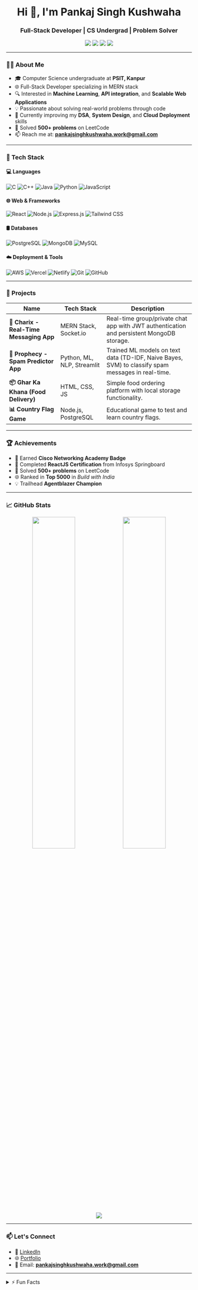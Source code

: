 <h1 align="center">Hi 👋, I'm Pankaj Singh Kushwaha</h1>
<h3 align="center">Full-Stack Developer | CS Undergrad | Problem Solver</h3>

<p align="center">
  <a href="mailto:pankajsinghkushwaha.work@gmail.com"><img src="https://img.shields.io/badge/Email-red?style=for-the-badge&logo=gmail&logoColor=white"/></a>
  <a href="https://www.linkedin.com/in/pankaj-singh-kushwaha" target="_blank"><img src="https://img.shields.io/badge/LinkedIn-blue?style=for-the-badge&logo=linkedin&logoColor=white"/></a>
  <a href="https://github.com/Pankaj-Singh-Kushwaha"><img src="https://img.shields.io/badge/GitHub-black?style=for-the-badge&logo=github&logoColor=white"/></a>
  <a href="https://pankaj-singh-portfolio.netlify.app/"><img src="https://img.shields.io/badge/Portfolio-007ACC?style=for-the-badge&logo=azure-devops&logoColor=white"/></a>
</p>

---

### 🧑‍💻 About Me

- 🎓 Computer Science undergraduate at **PSIT, Kanpur**
- 🌐 Full-Stack Developer specializing in MERN stack
- 🔍 Interested in **Machine Learning**, **API integration**, and **Scalable Web Applications**
- 💡 Passionate about solving real-world problems through code
- 🌱 Currently improving my **DSA**, **System Design**, and **Cloud Deployment** skills
- 🧠 Solved **500+ problems** on LeetCode
- 📫 Reach me at: **pankajsinghkushwaha.work@gmail.com**

---

### 🔧 Tech Stack

#### 💻 Languages
![C](https://img.shields.io/badge/C-00599C?style=flat&logo=c&logoColor=white)
![C++](https://img.shields.io/badge/C++-00599C?style=flat&logo=c%2B%2B&logoColor=white)
![Java](https://img.shields.io/badge/Java-ED8B00?style=flat&logo=java&logoColor=white)
![Python](https://img.shields.io/badge/Python-3776AB?style=flat&logo=python&logoColor=white)
![JavaScript](https://img.shields.io/badge/JavaScript-F7DF1E?style=flat&logo=javascript&logoColor=black)

#### 🌐 Web & Frameworks
![React](https://img.shields.io/badge/React.js-61DAFB?style=flat&logo=react&logoColor=black)
![Node.js](https://img.shields.io/badge/Node.js-339933?style=flat&logo=nodedotjs&logoColor=white)
![Express.js](https://img.shields.io/badge/Express.js-000000?style=flat&logo=express&logoColor=white)
![Tailwind CSS](https://img.shields.io/badge/TailwindCSS-06B6D4?style=flat&logo=tailwindcss&logoColor=white)

#### 🛢️ Databases
![PostgreSQL](https://img.shields.io/badge/PostgreSQL-4169E1?style=flat&logo=postgresql&logoColor=white)
![MongoDB](https://img.shields.io/badge/MongoDB-47A248?style=flat&logo=mongodb&logoColor=white)
![MySQL](https://img.shields.io/badge/MySQL-4479A1?style=flat&logo=mysql&logoColor=white)

#### ☁️ Deployment & Tools
![AWS](https://img.shields.io/badge/AWS-232F3E?style=flat&logo=amazon-aws&logoColor=white)
![Vercel](https://img.shields.io/badge/Vercel-000000?style=flat&logo=vercel&logoColor=white)
![Netlify](https://img.shields.io/badge/Netlify-00C7B7?style=flat&logo=netlify&logoColor=white)
![Git](https://img.shields.io/badge/Git-F05032?style=flat&logo=git&logoColor=white)
![GitHub](https://img.shields.io/badge/GitHub-181717?style=flat&logo=github&logoColor=white)

---

### 🚀 Projects

| Name | Tech Stack | Description |
|------|------------|-------------|
| **💬 Charix - Real-Time Messaging App** | MERN Stack, Socket.io | Real-time group/private chat app with JWT authentication and persistent MongoDB storage. |
| **📩 Prophecy - Spam Predictor App** | Python, ML, NLP, Streamlit | Trained ML models on text data (TD-IDF, Naive Bayes, SVM) to classify spam messages in real-time. |
| **📦 Ghar Ka Khana (Food Delivery)** | HTML, CSS, JS | Simple food ordering platform with local storage functionality. |
| **📊 Country Flag Game** | Node.js, PostgreSQL | Educational game to test and learn country flags. |

---

### 🏆 Achievements

- 🏅 Earned **Cisco Networking Academy Badge**
- 🥇 Completed **ReactJS Certification** from Infosys Springboard
- 🧠 Solved **500+ problems** on LeetCode
- 🌐 Ranked in **Top 5000** in *Build with India*
- 💡 Trailhead **Agentblazer Champion**

---

### 📈 GitHub Stats

<p align="center">
  <img width="48%" src="https://github-readme-stats.vercel.app/api?username=PANKAJ-SINGH-KUSHWAHA&show_icons=true&theme=radical" />
  <img width="48%" src="https://github-readme-streak-stats.herokuapp.com?user=PANKAJ-SINGH-KUSHWAHA&theme=radical&hide_border=false" />
</p>
<p align="center">
  <img src="https://github-readme-stats.vercel.app/api/top-langs/?username=PANKAJ-SINGH-KUSHWAHA&layout=compact&theme=radical" />
</p>

---

### 📫 Let's Connect

- 💼 [LinkedIn](https://linkedin.com/in/pankaj-singh-kushwaha)
- 🌐 [Portfolio](https://pankaj-singh-portfolio.netlify.app/)
- 📮 Email: **pankajsinghkushwaha.work@gmail.com**

---

<!-- Optional fun section -->
<details>
  <summary>⚡ Fun Facts</summary>
  <ul>
    <li>I love building intuitive UIs 🎨</li>
    <li>Machine Learning and NLP fascinate me 🤖</li>
    <li>Big fan of debugging and problem-solving 🔍</li>
  </ul>
</details>
